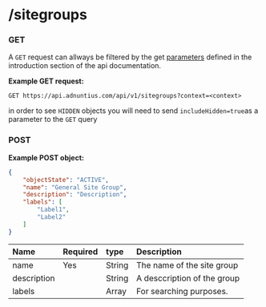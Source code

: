 # /sitegroups

### GET

A `GET` request can allways be filtered by the get [parameters](http://docs.adnuntius.com/api/api-requests) defined in the introduction section of the api documentation.

**Example GET request:**

```http
GET https://api.adnuntius.com/api/v1/sitegroups?context=<context>
```
in order to see `HIDDEN` objects you will need to send `includeHidden=true`as a parameter to the `GET` query

### POST

**Example POST object:**

```json
{
    "objectState": "ACTIVE",
    "name": "General Site Group",
    "description": "Description",
    "labels": [
        "Label1",
        "Label2"
    ]
}
```



| Name | Required | type | Description |
| :--- | :--- | :--- | :--- |
| name | Yes | String | The name of the site group |
| description |  | String | A desccription of the group |
| labels |  | Array | For searching purposes. |

